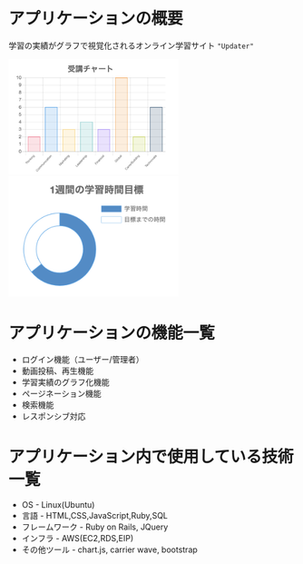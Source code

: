 # アプリケーションの概要

学習の実績がグラフで視覚化されるオンライン学習サイト `"Updater"`

<img src="https://github.com/Ryosuke-Tezuka/updater/blob/master/public/images/about_1.png" width="300">
<img src="https://github.com/Ryosuke-Tezuka/updater/blob/master/public/images/about_2.png" width="300">

# アプリケーションの機能一覧

* ログイン機能（ユーザー/管理者）
* 動画投稿、再生機能
* 学習実績のグラフ化機能
* ページネーション機能
* 検索機能
* レスポンシブ対応

# アプリケーション内で使用している技術一覧

* OS - Linux(Ubuntu)
* 言語 - HTML,CSS,JavaScript,Ruby,SQL
* フレームワーク - Ruby on Rails, JQuery
* インフラ - AWS(EC2,RDS,EIP)
* その他ツール - chart.js, carrier wave, bootstrap
